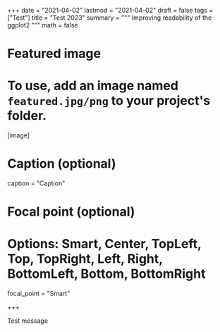 +++
date = "2021-04-02"
lastmod = "2021-04-02"
draft = false
tags = ["Test"]
title = "Test 2023"
summary = """
Improving readability of the ggplot2 
"""
math = false

# Featured image
# To use, add an image named `featured.jpg/png` to your project's folder. 
[image]
  # Caption (optional)
  caption = "Caption"
  
  # Focal point (optional)
  # Options: Smart, Center, TopLeft, Top, TopRight, Left, Right, BottomLeft, Bottom, BottomRight
  focal_point = "Smart"

+++

Test message
